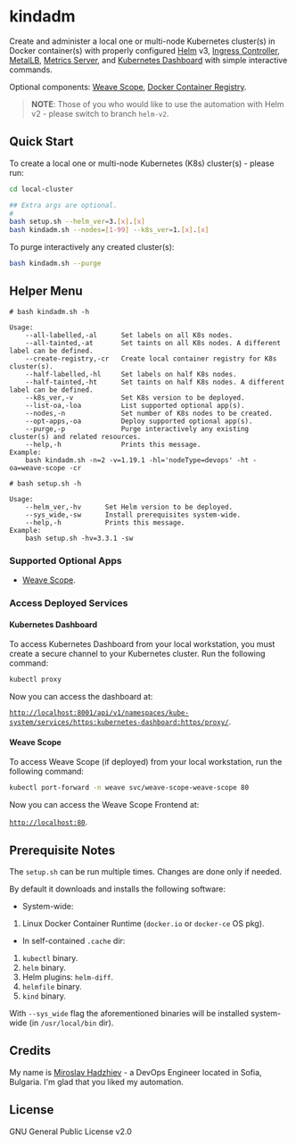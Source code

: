 # kindadm

Create and administer a local one or multi-node Kubernetes cluster(s) in Docker container(s) with properly configured [Helm](https://github.com/helm/helm) v3, [Ingress Controller](https://github.com/kubernetes/ingress-nginx), [MetalLB](https://github.com/metallb/metallb), [Metrics Server](https://github.com/kubernetes-sigs/metrics-server), and [Kubernetes Dashboard](https://github.com/kubernetes/dashboard) with simple interactive commands.

Optional components: [Weave Scope](https://www.weave.works/oss/scope/), [Docker Container Registry](https://docs.docker.com/registry/).

> **NOTE**: Those of you who would like to use the automation with Helm v2 - please switch to branch `helm-v2`.

## Quick Start

To create a local one or multi-node Kubernetes (K8s) cluster(s) - please run:

```bash
cd local-cluster

## Extra args are optional.
#
bash setup.sh --helm_ver=3.[x].[x]
bash kindadm.sh --nodes=[1-99] --k8s_ver=1.[x].[x]
```

To purge interactively any created cluster(s):

```bash
bash kindadm.sh --purge
```

## Helper Menu

```console
# bash kindadm.sh -h

Usage:
    --all-labelled,-al      Set labels on all K8s nodes.
    --all-tainted,-at       Set taints on all K8s nodes. A different label can be defined.
    --create-registry,-cr   Create local container registry for K8s cluster(s).
    --half-labelled,-hl     Set labels on half K8s nodes.
    --half-tainted,-ht      Set taints on half K8s nodes. A different label can be defined.
    --k8s_ver,-v            Set K8s version to be deployed.
    --list-oa,-loa          List supported optional app(s).
    --nodes,-n              Set number of K8s nodes to be created.
    --opt-apps,-oa          Deploy supported optional app(s).
    --purge,-p              Purge interactively any existing cluster(s) and related resources.
    --help,-h               Prints this message.
Example:
    bash kindadm.sh -n=2 -v=1.19.1 -hl='nodeType=devops' -ht -oa=weave-scope -cr
```

```console
# bash setup.sh -h

Usage:
    --helm_ver,-hv      Set Helm version to be deployed.
    --sys_wide,-sw      Install prerequisites system-wide.
    --help,-h           Prints this message.
Example:
    bash setup.sh -hv=3.3.1 -sw
```

### Supported Optional Apps

- [Weave Scope](https://www.weave.works/oss/scope/).

### Access Deployed Services

#### Kubernetes Dashboard

To access Kubernetes Dashboard from your local workstation, you must create a secure channel to your Kubernetes cluster. Run the following command:

```bash
kubectl proxy
```

Now you can access the dashboard at:

[`http://localhost:8001/api/v1/namespaces/kube-system/services/https:kubernetes-dashboard:https/proxy/`](
http://localhost:8001/api/v1/namespaces/kube-system/services/https:kubernetes-dashboard:https/proxy/).

#### Weave Scope

To access Weave Scope (if deployed) from your local workstation, run the following command:

```bash
kubectl port-forward -n weave svc/weave-scope-weave-scope 80
```

Now you can access the Weave Scope Frontend at:

[`http://localhost:80`](http://localhost:80).

## Prerequisite Notes

The `setup.sh` can be run multiple times. Changes are done only if needed.

By default it downloads and installs the following software:

- System-wide:

1. Linux Docker Container Runtime (`docker.io` or `docker-ce` OS pkg).

- In self-contained `.cache` dir:

1. `kubectl` binary.
2. `helm` binary.
3. Helm plugins: `helm-diff`.
4. `helmfile` binary.
5. `kind` binary.

With `--sys_wide` flag the aforementioned binaries will be installed system-wide (in `/usr/local/bin` dir).

## Credits

My name is [Miroslav Hadzhiev](https://www.linkedin.com/in/mehadzhiev/) - a DevOps Engineer located in Sofia, Bulgaria. I'm glad that you liked my automation.

## License

GNU General Public License v2.0
